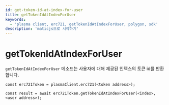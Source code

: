 ```yaml
---
id: get-token-id-at-index-for-user
title: getTokenIdAtIndexForUser
keywords:
  - 'plasma client, erc721, getTokenIdAtIndexForUser, polygon, sdk'
description: 'maticjs으로 시작하기'
---
```


# getTokenIdAtIndexForUser

`getTokenIdAtIndexForUser` 메소드는 사용자에 대해 제공된 인덱스의 토큰 id를 반환합니다.

```
const erc721Token = plasmaClient.erc721(<token address>);

const result = await erc721Token.getTokenIdAtIndexForUser(<index>,<user address>);

```
